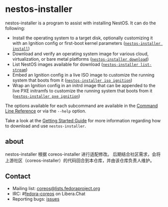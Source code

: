 # nestos-installer

nestos-installer is a program to assist with installing NestOS. It can do the following:

* Install the operating system to a target disk, optionally customizing it
  with an Ignition config or first-boot kernel parameters
  ([`nestos-installer install`](docs/cmd/install.md))
* Download and verify an operating system image for various cloud,
  virtualization, or bare metal platforms ([`nestos-installer download`](docs/cmd/download.md))
* List NestOS images available for download
  ([`nestos-installer list-stream`](docs/cmd/list-stream.md))
* Embed an Ignition config in a live ISO image to customize the running
  system that boots from it ([`nestos-installer iso ignition`](docs/cmd/iso.md))
* Wrap an Ignition config in an initrd image that can be appended to the
  live PXE initramfs to customize the running system that boots from it
  ([`nestos-installer pxe ignition`](docs/cmd/pxe.md))

The options available for each subcommand are available in the
[Command Line Reference](docs/cmd.md) or via the `--help` option.

Take a look at the [Getting Started Guide](docs/getting-started.md) for more
information regarding how to download and use `nestos-installer`.

## about

nestos-installer 根据 coreos-installer 进行适配修改。
后期结合社区需求，会将上游社区（coreos-installer）的代码回合到本仓库，并由该仓库负责人维护。

## Contact

- Mailing list: [coreos@lists.fedoraproject.org](https://lists.fedoraproject.org/archives/list/coreos@lists.fedoraproject.org/)
- IRC: #[fedora-coreos](ircs://irc.libera.chat:6697/#fedora-coreos) on Libera.Chat
- Reporting bugs: [issues](https://github.com/coreos/coreos-installer/issues/new/choose)


